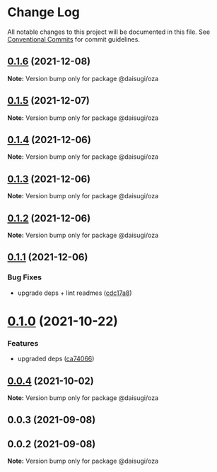 # Change Log

All notable changes to this project will be documented in this file.
See [Conventional Commits](https://conventionalcommits.org) for commit guidelines.

## [0.1.6](https://github.com/daisugiland/daisugi/compare/@daisugi/oza@0.1.5...@daisugi/oza@0.1.6) (2021-12-08)

**Note:** Version bump only for package @daisugi/oza





## [0.1.5](https://github.com/daisugiland/daisugi/compare/@daisugi/oza@0.1.4...@daisugi/oza@0.1.5) (2021-12-07)

**Note:** Version bump only for package @daisugi/oza





## [0.1.4](https://github.com/daisugiland/daisugi/compare/@daisugi/oza@0.1.3...@daisugi/oza@0.1.4) (2021-12-06)

**Note:** Version bump only for package @daisugi/oza





## [0.1.3](https://github.com/daisugiland/daisugi/compare/@daisugi/oza@0.1.2...@daisugi/oza@0.1.3) (2021-12-06)

**Note:** Version bump only for package @daisugi/oza





## [0.1.2](https://github.com/daisugiland/daisugi/compare/@daisugi/oza@0.1.1...@daisugi/oza@0.1.2) (2021-12-06)

**Note:** Version bump only for package @daisugi/oza





## [0.1.1](https://github.com/daisugiland/daisugi/compare/@daisugi/oza@0.1.0...@daisugi/oza@0.1.1) (2021-12-06)


### Bug Fixes

* upgrade deps + lint readmes ([cdc17a8](https://github.com/daisugiland/daisugi/commit/cdc17a8a7995921bf8c5ac66529ff6e54139dabb))





# [0.1.0](https://github.com/daisugiland/daisugi/compare/@daisugi/oza@0.0.4...@daisugi/oza@0.1.0) (2021-10-22)


### Features

* upgraded deps ([ca74066](https://github.com/daisugiland/daisugi/commit/ca74066d918ba9b612975b1323e1a56d1a4c9f31))





## [0.0.4](https://github.com/daisugiland/daisugi/compare/@daisugi/oza@0.0.3...@daisugi/oza@0.0.4) (2021-10-02)

**Note:** Version bump only for package @daisugi/oza





## 0.0.3 (2021-09-08)



## 0.0.2 (2021-09-08)

**Note:** Version bump only for package @daisugi/oza
